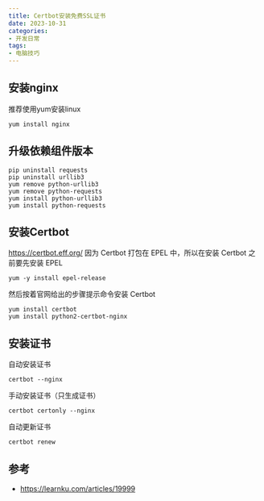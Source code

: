 ```yaml
---
title: Certbot安装免费SSL证书
date: 2023-10-31
categories:
- 开发日常
tags:
- 电脑技巧
---
```

## 安装nginx
推荐使用yum安装linux
```
yum install nginx
```
## 升级依赖组件版本
```
pip uninstall requests
pip uninstall urllib3
yum remove python-urllib3
yum remove python-requests
yum install python-urllib3
yum install python-requests

```
## 安装Certbot
https://certbot.eff.org/
因为 Certbot 打包在 EPEL 中，所以在安装 Certbot 之前要先安装 EPEL
```
yum -y install epel-release
```
然后按着官网给出的步骤提示命令安装 Certbot
```
yum install certbot
yum install python2-certbot-nginx
```
## 安装证书
自动安装证书
```
certbot --nginx
```
手动安装证书（只生成证书）
```
certbot certonly --nginx
```
自动更新证书
```
certbot renew
```
## 参考
- https://learnku.com/articles/19999
